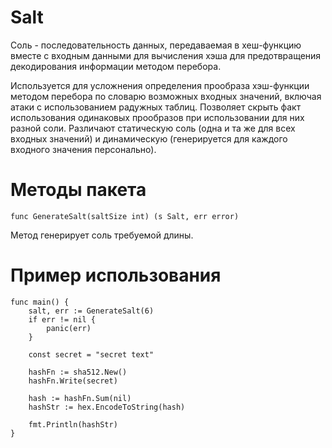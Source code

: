# Salt

Соль - последовательность данных, передаваемая в хеш-функцию вместе с входным данными для вычисления хэша для
предотвращения декодирования информации
методом перебора.

Используется для усложнения определения прообраза хэш-функции методом перебора по словарю возможных входных значений,
включая атаки с использованием радужных таблиц. Позволяет скрыть факт использования одинаковых прообразов
при использовании для них разной соли. Различают статическую соль (одна и та же для всех входных значений) и
динамическую (генерируется для каждого входного значения персонально).

# Методы пакета

```golang
func GenerateSalt(saltSize int) (s Salt, err error)
```

Метод генерирует соль требуемой длины.

# Пример использования

```golang
func main() {
	salt, err := GenerateSalt(6)
	if err != nil {
	    panic(err)	
    }
	
	const secret = "secret text"

    hashFn := sha512.New()
    hashFn.Write(secret)
	
    hash := hashFn.Sum(nil)
    hashStr := hex.EncodeToString(hash)
	
	fmt.Println(hashStr)
}
```